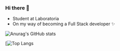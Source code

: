 ### Hi there 👋

<!--
**Alemapyapur/Alemapyapur** is a ✨ _special_ ✨ repository because its `README.md` (this file) appears on your GitHub profile.
-->

* Student at Laboratoria 
* On my way of becoming a Full Stack developer ✨

![Anurag's GitHub stats](https://github-readme-stats.vercel.app/api?username=alemapyapur&show_icons=true&theme=midnight-purple) 

[![Top Langs](https://github-readme-stats.vercel.app/api/top-langs/?username=alemapyapur&layout=compact&show_icons=true&theme=midnight-purple)



